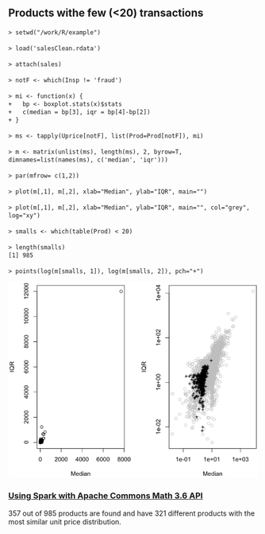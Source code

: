 ## Products withe few (<20) transactions

~~~
> setwd("/work/R/example")
 
> load('salesClean.rdata')

> attach(sales)

> notF <- which(Insp != 'fraud')

> mi <- function(x) { 
+   bp <- boxplot.stats(x)$stats 
+   c(median = bp[3], iqr = bp[4]-bp[2])
+ }

> ms <- tapply(Uprice[notF], list(Prod=Prod[notF]), mi)

> m <- matrix(unlist(ms), length(ms), 2, byrow=T, dimnames=list(names(ms), c('median', 'iqr')))

> par(mfrow= c(1,2))

> plot(m[,1], m[,2], xlab="Median", ylab="IQR", main="")
 
> plot(m[,1], m[,2], xlab="Median", ylab="IQR", main="", col="grey", log="xy")

> smalls <- which(table(Prod) < 20)

> length(smalls)
[1] 985
 
> points(log(m[smalls, 1]), log(m[smalls, 2]), pch="+")
~~~
![Small Products](../images/smalls.png)

### [Using Spark with Apache Commons Math 3.6 API](/methodology/non-parametric-test/Kolmogorov-Smirnov/detecting-fraudulent-transactions/README.md)

357 out of 985 products are found and have 321 different products with the most similar unit price distribution.
